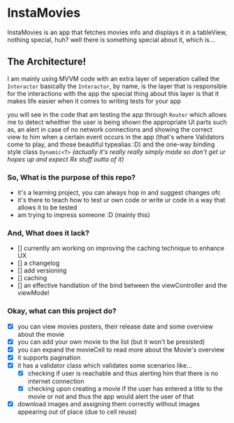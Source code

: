 # InstaMovies

InstaMovies is an app that fetches movies info and displays it in a tableView, 
nothing special, huh? 
well there is something special about it, which is...

## The Architecture!

I am mainly using MVVM code with an extra layer of seperation called the `Interactor`
basically the `Interactor`, by name, is the layer that is responsible for the interactions with the app
the special thing about this layer is that it makes life easier when it comes to writing tests for your app

you will see in the code that am testing the app through `Router` which allows me to detect wheither the user is being
shown the appropriate UI parts such as, an alert in case of no network connections and showing the correct view to him
when a certain event occurs in the app (that's where Validators come to play, and those beautiful typealias :D)
and the one-way binding style class `Dynamic<T>` _(actually it's really really simply made so don't get ur hopes up and expect 
Rx stuff outta of it)_

### So, What is the purpose of this repo?

- it's a learning project, you can always hop in and suggest changes ofc
- it's there to teach how to test ur own code or write ur code in a way that allows it to be tested
- am trying to impress someone :D (mainly this)

### And, What does it lack?

- [] currently am working on improving the caching technique to enhance UX
- [] a changelog
- [] add versioning 
- [] caching
- [] an effective handlation of the bind between the viewController and the viewModel

### Okay, what can this project do?

- [X] you can view movies posters, their release date and some overview about the movie
- [X] you can add your own movie to the list (but it won't be presisted)
- [X] you can expand the movieCell to read more about the Movie's overview
- [X] it supports pagination
- [X] it has a validator class which validates some scenarios like...
  - [X] checking if user is reachable and thus alerting him that there is no internet connection
  - [X] checking upon creating a movie if the user has entered a title to the movie or not and thus the app would alert the user of that
- [X] download images and assigning them correctly without images appearing out of place (due to cell reuse)
